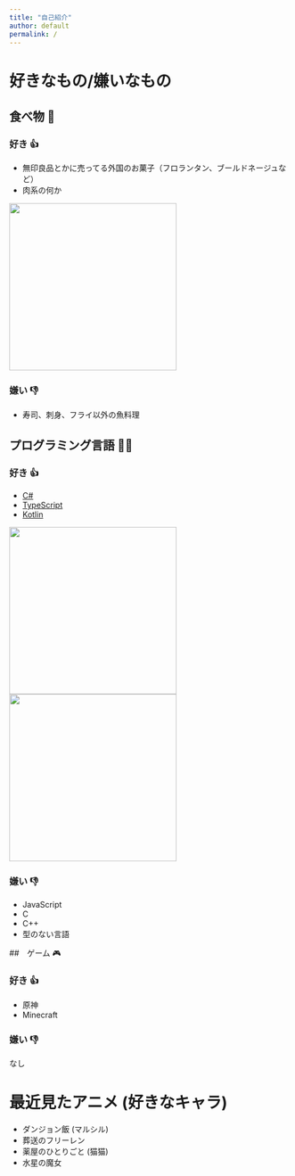 ```yaml
---
title: "自己紹介"
author: default
permalink: /
---
```


# 好きなもの/嫌いなもの

## 食べ物 🍙

### 好き 👍

- 無印良品とかに売ってる外国のお菓子（フロランタン、ブールドネージュなど）
- 肉系の何か

<image width="300" src="/yuto-jikoshoukai/assets/images/_9fce3da8-d78a-4662-b416-aafd0a5d683c.jpg"></image>

### 嫌い 👎
- 寿司、刺身、フライ以外の魚料理

## プログラミング言語 🧑‍💻

### 好き 👍

- [C#](https://learn.microsoft.com/ja-jp/dotnet/csharp/)
- [TypeScript](https://www.typescriptlang.org/)
- [Kotlin](https://www.jetbrains.com/opensource/kotlin/)

<image width="300" src="/yuto-jikoshoukai/assets/images/dotnet-logo.jpg"></image>
<image width="300" src="/yuto-jikoshoukai/assets/images/ts-logo-256.png"></image>

### 嫌い 👎
- JavaScript
- C
- C++
- 型のない言語

##　ゲーム 🎮

### 好き 👍
- 原神
- Minecraft

### 嫌い 👎
なし

# 最近見たアニメ (好きなキャラ)

- ダンジョン飯 (マルシル)
- 葬送のフリーレン
- 薬屋のひとりごと (猫猫)
- 水星の魔女
